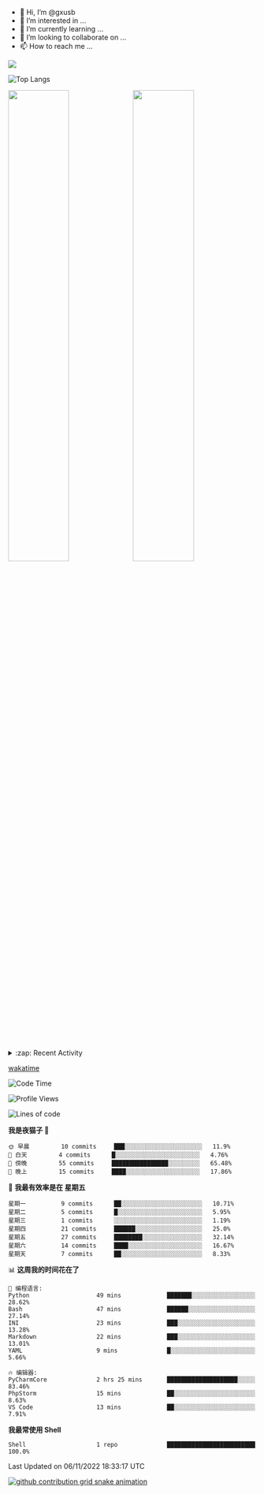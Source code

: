 - 👋 Hi, I’m @gxusb
- 👀 I’m interested in ...
- 🌱 I’m currently learning ...
- 💞️ I’m looking to collaborate on ...
- 📫 How to reach me ...
  
<a href="https://github.com/gxusb"><img align="center" src="https://github-readme-stats.vercel.app/api?username=gxusb&show_icons=true&count_private=true&title_color=006400&text_color=000080&bg_color=30,00FFFF,40E0D0,00CED1&locale=cn"></a>

![Top Langs](https://github-readme-stats.vercel.app/api/top-langs/?username=gxusb&title_color=006400&text_color=000080&layout=compact&bg_color=30,00FFFF,40E0D0,00CED1&locale=cn)
<p align="left">
    <img width="49.5%" src="https://github-readme-stats.vercel.app/api?username=gxusb&show_icons=true&theme=tokyonight&hide_border=true&locale=cn" />
   <img width="49.5%" src="https://github-readme-stats.vercel.app/api/top-langs/?username=gxusb&title_color=006400&text_color=000080&layout=compact&bg_color=30,00FFFF,40E0D0,00CED1&locale=cn">
<!--- 
<img width="49.5%" src="https://github-readme-streak-stats.herokuapp.com/?user=gxusb&theme=tokyonight&hide_border=true&locale=cn" />
--->
</p>

<details>
<summary>:zap: Recent Activity</summary>
<!--START_SECTION:activity-->

1. 🗣 Commented on [#5](https://github.com/v03413/ServerStatus-Client/issues/5) in [v03413/ServerStatus-Client](https://github.com/v03413/ServerStatus-Client)
2. 🗣 Commented on [#5](https://github.com/v03413/ServerStatus-Client/issues/5) in [v03413/ServerStatus-Client](https://github.com/v03413/ServerStatus-Client)
3. ❗️ Opened issue [#5](https://github.com/v03413/ServerStatus-Client/issues/5) in [v03413/ServerStatus-Client](https://github.com/v03413/ServerStatus-Client)
4. ❗️ Opened issue [#2233](https://github.com/alist-org/alist/issues/2233) in [alist-org/alist](https://github.com/alist-org/alist)
5. ❗️ Opened issue [#194](https://github.com/cppla/ServerStatus/issues/194) in [cppla/ServerStatus](https://github.com/cppla/ServerStatus)
6. ❗️ Opened issue [#193](https://github.com/cppla/ServerStatus/issues/193) in [cppla/ServerStatus](https://github.com/cppla/ServerStatus)
7. ❗️ Opened issue [#194](https://github.com/cppla/ServerStatus/issues/194) in [cppla/ServerStatus](https://github.com/cppla/ServerStatus)
8. ❗️ Opened issue [#194](https://github.com/cppla/ServerStatus/issues/194) in [cppla/ServerStatus](https://github.com/cppla/ServerStatus)
9. ❗️ Opened issue [#194](https://github.com/cppla/ServerStatus/issues/194) in [cppla/ServerStatus](https://github.com/cppla/ServerStatus)
10. ❗️ Opened issue [#194](https://github.com/cppla/ServerStatus/issues/194) in [cppla/ServerStatus](https://github.com/cppla/ServerStatus)

<!--END_SECTION:activity-->
</details>


[wakatime](https://wakatime.com/dashboard)
<!--START_SECTION:waka-->
![Code Time](http://img.shields.io/badge/Code%20Time-2%20hrs%2053%20mins-blue)

![Profile Views](http://img.shields.io/badge/%E4%B8%AA%E4%BA%BA%E8%B5%84%E6%96%99%E8%A7%82%E7%9C%8B%E6%AC%A1%E6%95%B0-828-blue)

![Lines of code](https://img.shields.io/badge/%E4%BB%8E%E3%80%8CHello%20World%E3%80%8D%E8%B5%B7%E6%88%91%E5%B7%B2%E7%BB%8F%E5%86%99%E4%BA%86-892%20%E8%A1%8C%E4%BB%A3%E7%A0%81-blue)

**我是夜猫子 🦉** 

```text
🌞 早晨         10 commits     ███░░░░░░░░░░░░░░░░░░░░░░   11.9% 
🌆 白天         4 commits      █░░░░░░░░░░░░░░░░░░░░░░░░   4.76% 
🌃 傍晚         55 commits     ████████████████░░░░░░░░░   65.48% 
🌙 晚上         15 commits     ████░░░░░░░░░░░░░░░░░░░░░   17.86%

```
📅 **我最有效率是在 星期五** 

```text
星期一          9 commits      ██░░░░░░░░░░░░░░░░░░░░░░░   10.71% 
星期二          5 commits      █░░░░░░░░░░░░░░░░░░░░░░░░   5.95% 
星期三          1 commits      ░░░░░░░░░░░░░░░░░░░░░░░░░   1.19% 
星期四          21 commits     ██████░░░░░░░░░░░░░░░░░░░   25.0% 
星期五          27 commits     ████████░░░░░░░░░░░░░░░░░   32.14% 
星期六          14 commits     ████░░░░░░░░░░░░░░░░░░░░░   16.67% 
星期天          7 commits      ██░░░░░░░░░░░░░░░░░░░░░░░   8.33%

```


📊 **这周我的时间花在了** 

```text
💬 编程语言: 
Python                   49 mins             ███████░░░░░░░░░░░░░░░░░░   28.62% 
Bash                     47 mins             ██████░░░░░░░░░░░░░░░░░░░   27.14% 
INI                      23 mins             ███░░░░░░░░░░░░░░░░░░░░░░   13.28% 
Markdown                 22 mins             ███░░░░░░░░░░░░░░░░░░░░░░   13.01% 
YAML                     9 mins              █░░░░░░░░░░░░░░░░░░░░░░░░   5.66%

🔥 编辑器: 
PyCharmCore              2 hrs 25 mins       ████████████████████░░░░░   83.46% 
PhpStorm                 15 mins             ██░░░░░░░░░░░░░░░░░░░░░░░   8.63% 
VS Code                  13 mins             ██░░░░░░░░░░░░░░░░░░░░░░░   7.91%

```

**我最常使用 Shell** 

```text
Shell                    1 repo              █████████████████████████   100.0%

```



 Last Updated on 06/11/2022 18:33:17 UTC
<!--END_SECTION:waka-->

<!-- waka-box start -->
<!-- waka-box end -->

[![github contribution grid snake animation](https://raw.githubusercontent.com/gxusb/gxusb/output/github-contribution-grid-snake.svg)](https://github.com/gxusb)

<!---
gxusb/gxusb is a ✨ special ✨ repository because its `README.md` (this file) appears on your GitHub profile.
You can click the Preview link to take a look at your changes.
--->
